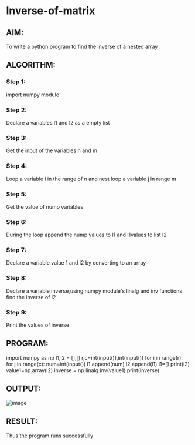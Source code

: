 # Inverse-of-matrix

## AIM:
To write a python program to find the inverse of a nested array

## ALGORITHM:
### Step 1:
import numpy module
### Step 2:
Declare a variables l1 and l2 as a empty list
### Step 3:
Get the input of the variables n and m
### Step 4:
Loop a variable i in the range of n and nest loop a variable j in range m
### Step 5:
Get the value of nump variables
### Step 6:
During the loop append the nump values to l1 and l1values to list l2
### Step 7:
Declare a variable value 1 and l2 by converting to an array
### Step 8:
Declare a variable inverse,using numpy module's linalg and inv functions find the inverse of l2
### Step 9:
Print the values of inverse

## PROGRAM:
import numpy as np
l1,l2 = [],[]
r,c=int(input()),int(input())
for i in range(r):
    for j in range(c):
        num=int(input())
        l1.append(num)
    l2.append(l1)
    l1=[]
print(l2)
value1=np.array(l2)
inverse = np.linalg.inv(value1)
print(inverse)
## OUTPUT:
![image](https://user-images.githubusercontent.com/94166007/153748706-58d55290-6e69-49ec-bf44-b21d3204d964.png)

## RESULT:
Thus the program runs successfully
